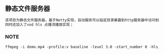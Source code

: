 ## 静态文件服务器
```html
该项目为静态文件服务器，基于Netty实现，启动服务可以指定目录暴露到http服务器中访问到文件；
同时还加入了vod hls 点播流播放实现；
```

### NOTE
```html
ffmpeg -i demo.mp4 -profile:v baseline -level 3.0 -start_number 0 -hls_time 10 -hls_list_size 0 -f hls demo.m3u8
```